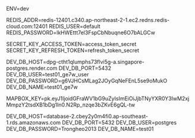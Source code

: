 ENV=dev

REDIS_ADDR=redis-12401.c340.ap-northeast-2-1.ec2.redns.redis-cloud.com:12401
REDIS_USER=default  
REDIS_PASSWORD=lkHWEttt7el3FspCbNbuqne6O7bALGCw

SECRET_KEY_ACCESS_TOKEN=access_token_secret
SECRET_KEY_REFRESH_TOKEN=refresh_token_secret

DEV_DB_HOST=dpg-ctht1qlumphs73flvi5g-a.singapore-postgres.render.com
DEV_DB_PORT=5432
DEV_DB_USER=test01_ge7w_user
DEV_DB_PASSWORD=g6VJHCsMLag2JOyGqNeFEnL5se9oMukO
DEV_DB_NAME=test01_ge7w

MAPBOX_KEY=pk.eyJ1IjoidGFraWV1bG9uZyIsImEiOiJjbTNyYXR0Y3IwM2xjMmpzY2tsdXB1bDg1In0.N2Rp_nzqe3bZKvE6gQL-tw

DEV_DB_HOST=database-2.cbey2y0m4fi0.ap-southeast-1.rds.amazonaws.com
DEV_DB_PORT=5432
DEV_DB_USER=postgres
DEV_DB_PASSWORD=Trongheo2013
DEV_DB_NAME=test01

